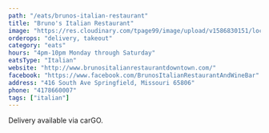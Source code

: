 ```yaml
---
path: "/eats/brunos-italian-restaurant"
title: "Bruno's Italian Restaurant"
image: "https://res.cloudinary.com/tpage99/image/upload/v1586830151/local417eats/local417eatslogo.png"
orderops: "delivery, takeout"
category: "eats"
hours: "4pm-10pm Monday through Saturday"
eatsType: "Italian"
website: "http://www.brunositalianrestaurantdowntown.com/"
facebook: "https://www.facebook.com/BrunosItalianRestaurantAndWineBar"
address: "416 South Ave Springfield, Missouri 65806"
phone: "4178660007"
tags: ["italian"]
---
```


Delivery available via carGO.
